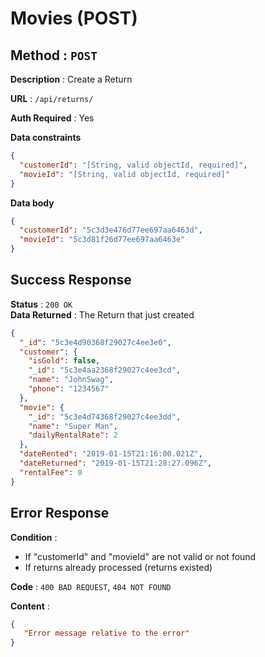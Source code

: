 # Movies (POST)

## **Method** : `POST`

**Description** : Create a Return

**URL** : `/api/returns/`

**Auth Required** : Yes

**Data constraints**

```json
{
  "customerId": "[String, valid objectId, required]",
  "movieId": "[String, valid objectId, required]"
}
```

**Data body**

```json
{
  "customerId": "5c3d3e476d77ee697aa6463d",
  "movieId": "5c3d81f26d77ee697aa6463e"
}
```

## Success Response

**Status** : `200 OK`  
**Data Returned** : The Return that just created

```json
{
  "_id": "5c3e4d90368f29027c4ee3e0",
  "customer": {
    "isGold": false,
    "_id": "5c3e4aa2368f29027c4ee3cd",
    "name": "JohnSwag",
    "phone": "1234567"
  },
  "movie": {
    "_id": "5c3e4d74368f29027c4ee3dd",
    "name": "Super Man",
    "dailyRentalRate": 2
  },
  "dateRented": "2019-01-15T21:16:00.021Z",
  "dateReturned": "2019-01-15T21:28:27.096Z",
  "rentalFee": 0
}
```

## Error Response

**Condition** :

- If "customerId" and "movieId" are not valid or not found
- If returns already processed (returns existed)

**Code** : `400 BAD REQUEST`, `404 NOT FOUND`

**Content** :

```json
{
   "Error message relative to the error"
}
```
